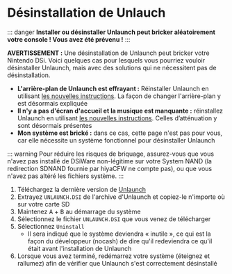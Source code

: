 # Désinstallation de Unlauch

::: danger
**Installer ou désinstaller Unlaunch peut bricker aléatoirement votre console ! Vous avez été prévenu !**
:::

**AVERTISSEMENT :** Une désinstallation de Unlaunch peut bricker votre Nintendo DSi. Voici quelques cas pour lesquels vous pourriez vouloir désinstaller Unlaunch, mais avec des solutions qui ne nécessitent pas de désinstallation.

- **L'arrière-plan de Unlaunch est effrayant :** Réinstaller Unlaunch en utilisant [les nouvelles instructions](/installing-unlaunch). La façon de changer l'arrière-plan y est désormais expliquée
- **Il n'y a pas d'écran d'accueil et la musique est manquante :** réinstallez Unlaunch en utilisant [les nouvelles instructions](/installing-unlaunch). Celles d’atténuation y sont désormais présentes
- **Mon système est brické :** dans ce cas, cette page n'est pas pour vous, car elle nécessite un système fonctionnel pour désinstaller Unlaunch

::: warning
Pour réduire les risques de briquage, assurez-vous que vous n'avez pas installé de DSiWare non-légitime sur votre System NAND (la redirection SDNAND fournie par hiyaCFW ne compte pas), ou que vous n'avez pas altéré les fichiers système.
:::

1. Téléchargez la dernière version de [Unlaunch](https://problemkaputt.de/unlaunch.zip)
1. Extrayez `UNLAUNCH.DSI` de l'archive d'Unlaunch et copiez-le n'importe où sur votre carte SD
1. Maintenez <kbd class="face">A</kbd> + <kbd class="face">B</kbd> au démarrage du système
1. Sélectionnez le fichier `UNLAUNCH.DSI` que vous venez de télécharger
1. Sélectionnez `Uninstall`
   - Il sera indiqué que le système deviendra « inutile », ce qui est la façon du développeur (nocash) de dire qu'il redeviendra ce qu'il était avant l'installation de Unlaunch
1. Lorsque vous avez terminé, redémarrez votre système (éteignez et rallumez) afin de vérifier que Unlaunch s'est correctement désinstallé
